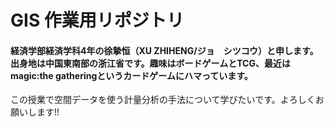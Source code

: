 # GIS 作業用リポジトリ
#### 経済学部経済学科4年の徐摯恒（XU ZHIHENG/ジョ　シツコウ）と申します。出身地は中国東南部の浙江省です。趣味はボードゲームとTCG、最近はmagic:the gatheringというカードゲームにハマっています。
この授業で空間データを使う計量分析の手法について学びたいです。よろしくお願いします!!
